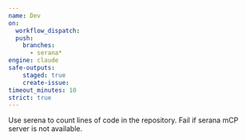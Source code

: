 ```yaml
---
name: Dev
on: 
  workflow_dispatch:
  push:
    branches:
      - serana*
engine: claude
safe-outputs:
    staged: true
    create-issue:
timeout_minutes: 10
strict: true
---
```


Use serena to count lines of code in the repository.
Fail if serana mCP server is not available.